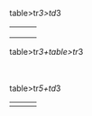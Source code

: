 table>tr*3>td*3

<table>
    <tr>
        <td></td>
        <td></td>
        <td></td>
    </tr>
    <tr>
        <td></td>
        <td></td>
        <td></td>
    </tr>
    <tr>
        <td></td>
        <td></td>
        <td></td>
    </tr>
</table>

table>tr*3+table>tr*3

<table>
    <tr></tr>
    <tr></tr>
    <tr></tr>
    <table>
        <tr></tr>
        <tr></tr>
        <tr></tr>
    </table>
</table>

table>tr*5+td*3

<table>
    <tr></tr>
    <tr></tr>
    <tr></tr>
    <tr></tr>
    <tr></tr>
    <td></td>
    <td></td>
    <td></td>
</table>
